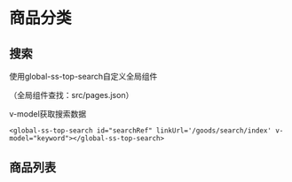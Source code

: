 # 商品分类
## 搜索

使用global-ss-top-search自定义全局组件

（全局组件查找：src/pages.json）

v-model获取搜索数据
```vue
<global-ss-top-search id="searchRef" linkUrl='/goods/search/index' v-model="keyword"></global-ss-top-search>
```

## 商品列表
